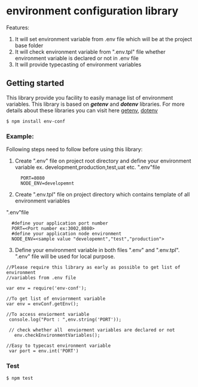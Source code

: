 # environment configuration library
Features:
 1. It will set environment variable from .env file which will be at the project base folder 
 2. It will check environment variable  from ".env.tpl" file whether environment variable is declared or not in .env file 
 3. It will provide typecasting of environment variables
  
## Getting started
This library provide you facility to easily manage list of  environment variables. This library is based on ***getenv*** and ***dotenv*** libraries.
For more details about these libraries you can visit here [getenv](https://github.com/ctavan/node-getenv), [dotenv](https://github.com/motdotla/dotenv) 
```
$ npm install env-conf
```
### Example:

Following steps need to follow before using this library:
1. Create ".env" file on project root directory and define your environment variable ex. development,production,test,uat etc.
   ".env"file
   ```
     PORT=8080
     NODE_ENV=developemnt
   ```

2. Create ".env.tpl" file on project directory which contains template of all environment variables


".env"file
   ```
     #define your application port number
     PORT=<Port number ex:3002,8080>
     #define your application node environment 
     NODE_ENV=<sample value "developemnt","test","production">
   ```


3. Define your environment variable in both files ".env" and  ".env.tpl". ".env" file will be used for local purpose.
 
 
```
//Please require this library as early as possible to get list of environment
//variables from .env file

var env = require('env-conf');

//To get list of enviornment variable
var env = envConf.getEnv();

//To access enviorment variable 
 console.log("Port : ",env.string('PORT'));
 
 // check whether all  enviorment variables are declared or not 
   env.checkEnvironmentVariables();

//Easy to typecast environment variable
 var port = env.int('PORT')

```


### Test

```
$ npm test
```